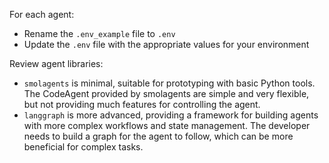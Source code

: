 For each agent:
- Rename the `.env_example` file to `.env`
- Update the `.env` file with the appropriate values for your environment

Review agent libraries:
- `smolagents` is minimal, suitable for prototyping with basic Python tools. The CodeAgent provided by smolagents are
    simple and very flexible, but not providing much features for controlling the agent.
- `langgraph` is more advanced, providing a framework for building agents with more complex workflows and state management. The developer needs to build a graph for the agent to follow, which can be more beneficial for complex tasks.
